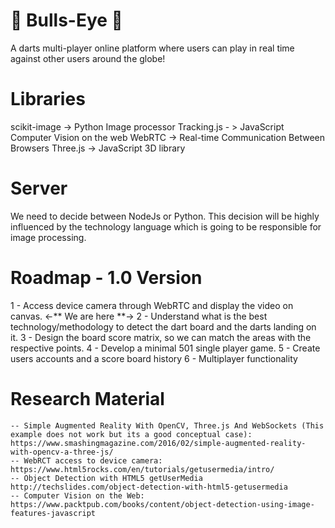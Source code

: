 # :dart: Bulls-Eye :dart:
A darts multi-player online platform where users can play in real time against other users around the globe!

# Libraries
<!-- Image Processing / Device Camera Access / Canvas Rendering -->
scikit-image  -> Python Image processor
Tracking.js - > JavaScript Computer Vision on the web
WebRTC -> Real-time Communication Between Browsers
Three.js -> JavaScript 3D library

# Server
We need to decide between NodeJs or Python. This decision will be highly influenced by the technology language which is going to be responsible for image processing.

# Roadmap - 1.0 Version
1 - Access device camera through WebRTC and display the video on canvas. <-** We are here **->
2 - Understand what is the best technology/methodology to detect the dart board and the darts landing on it.
3 - Design the board score matrix, so we can match the areas with the respective points.
4 - Develop a minimal 501 single player game.
5 - Create users accounts and a score board history
6 - Multiplayer functionality


# Research Material
	-- Simple Augmented Reality With OpenCV, Three.js And WebSockets (This example does not work but its a good conceptual case):
	https://www.smashingmagazine.com/2016/02/simple-augmented-reality-with-opencv-a-three-js/
	-- WebRCT access to device camera:
	https://www.html5rocks.com/en/tutorials/getusermedia/intro/
	-- Object Detection with HTML5 getUserMedia
	http://techslides.com/object-detection-with-html5-getusermedia
	-- Computer Vision on the Web:
	https://www.packtpub.com/books/content/object-detection-using-image-features-javascript
